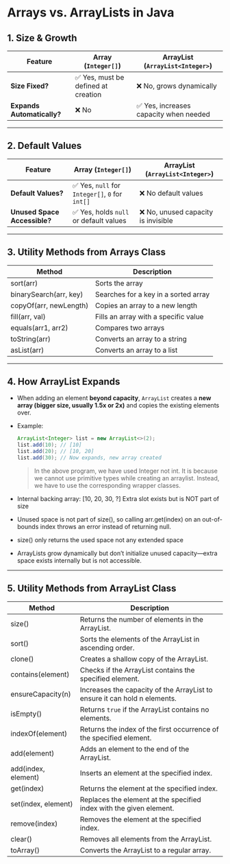 # Arrays vs. ArrayLists in Java

## 1. Size & Growth  

| Feature  | **Array (`Integer[]`)** | **ArrayList (`ArrayList<Integer>`)** |
|----------|--------------------|----------------------|
| **Size Fixed?** | ✅ Yes, must be defined at creation | ❌ No, grows dynamically |
| **Expands Automatically?** | ❌ No | ✅ Yes, increases capacity when needed |

---

## 2. Default Values  

| Feature  | **Array (`Integer[]`)** | **ArrayList (`ArrayList<Integer>`)** |
|----------|--------------------|----------------------|
| **Default Values?** | ✅ Yes, `null` for `Integer[]`, `0` for `int[]` | ❌ No default values |
| **Unused Space Accessible?** | ✅ Yes, holds `null` or default values | ❌ No, unused capacity is invisible |

---

## 3. Utility Methods from Arrays Class

| Method               | Description                                 |
|----------------------|---------------------------------------------|
| sort(arr)            | Sorts the array                             |
| binarySearch(arr, key)| Searches for a key in a sorted array       |
| copyOf(arr, newLength)| Copies an array to a new length            |
| fill(arr, val)       | Fills an array with a specific value        |
| equals(arr1, arr2)   | Compares two arrays                         |
| toString(arr)        | Converts an array to a string               |
| asList(arr)          | Converts an array to a list                 |

---

## 4. How ArrayList Expands

- When adding an element **beyond capacity**, `ArrayList` creates a **new array (bigger size, usually 1.5x or 2x)** and copies the existing elements over.
- Example:

  ```java
  ArrayList<Integer> list = new ArrayList<>(2);
  list.add(10); // [10]
  list.add(20); // [10, 20]
  list.add(30); // Now expands, new array created
  ```
  > In the above program, we have used Integer not int. It is because we cannot use primitive types while creating an arraylist. Instead, we have to use the corresponding wrapper classes.
  
- Internal backing array: [10, 20, 30, ?]  Extra slot exists but is NOT part of size
- Unused space is not part of size(), so calling arr.get(index) on an out-of-bounds index throws an error instead of returning null.
- size() only returns the used space not any extended space
- ArrayLists grow dynamically but don’t initialize unused capacity—extra space exists internally but is not accessible.

---

## 5. Utility Methods from ArrayList Class

| Method              | Description                                                                 |
|---------------------|-----------------------------------------------------------------------------|
| size()              | Returns the number of elements in the ArrayList.                            |
| sort()              | Sorts the elements of the ArrayList in ascending order.                     |
| clone()             | Creates a shallow copy of the ArrayList.                                    |
| contains(element)   | Checks if the ArrayList contains the specified element.                     |
| ensureCapacity(n)   | Increases the capacity of the ArrayList to ensure it can hold n elements.   |
| isEmpty()           | Returns `true` if the ArrayList contains no elements.                       |
| indexOf(element)    | Returns the index of the first occurrence of the specified element.         |
| add(element)        | Adds an element to the end of the ArrayList.                                |
| add(index, element) | Inserts an element at the specified index.                                  |
| get(index)          | Returns the element at the specified index.                                 |
| set(index, element) | Replaces the element at the specified index with the given element.         |
| remove(index)       | Removes the element at the specified index.                                 |
| clear()             | Removes all elements from the ArrayList.                                    |
| toArray()           | Converts the ArrayList to a regular array.                                  |
